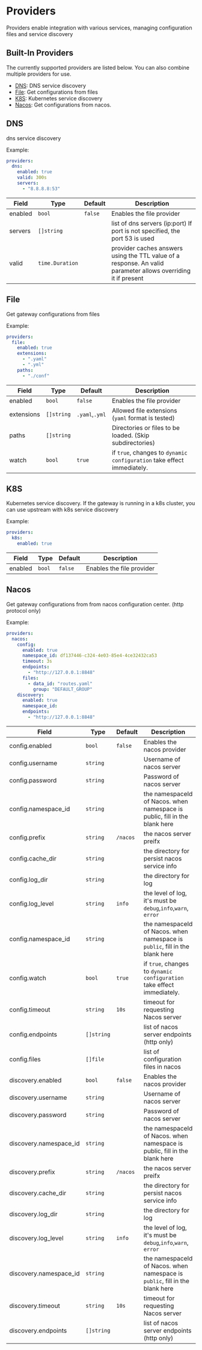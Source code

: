 # Providers

Providers enable integration with various services, managing configuration files and service discovery

## Built-In Providers

The currently supported providers are listed below. You can also combine multiple providers for use.

* [DNS](#dns): DNS service discovery
* [File](#file): Get configurations from files
* [K8S](#k8s): Kubernetes service discovery
* [Nacos](#nacos): Get configurations from nacos.

## DNS

dns service discovery

Example:

```yaml
providers:
  dns:
    enabled: true
    valid: 300s
    servers:
      - "8.8.8.8:53"
```

| Field   | Type            | Default | Description                                                                                                   |
| ------- | --------------- | ------- | ------------------------------------------------------------------------------------------------------------- |
| enabled | `bool`          | `false` | Enables the file provider                                                                                     |
| servers | `[]string`      |         | list of dns servers (ip:port) If port is not specified, the port 53 is used                                   |
| valid   | `time.Duration` |         | provider caches answers using the TTL value of a response. An valid parameter allows overriding it if present |

## File

Get gateway configurations from files

Example:

```yaml
providers:
  file:
    enabled: true
    extensions:
      - ".yaml"
      - ".yml"
    paths:
      - "./conf"
```

| Field      | Type       | Default        | Description                                                            |
| ---------- | ---------- | -------------- | ---------------------------------------------------------------------- |
| enabled    | `bool`     | `false`        | Enables the file provider                                              |
| extensions | `[]string` | `.yaml`,`.yml` | Allowed file extensions (`yaml` format is tested)                      |
| paths      | `[]string` |                | Directories or files to be loaded.  (Skip subdirectories)              |
| watch      | `bool`     | `true`         | if `true`, changes to `dynamic configuration` take effect immediately. |

## K8S

Kubernetes service discovery.  If the gateway is running in a k8s cluster, you can use upstream with k8s service discovery

Example:

```yaml
providers:
  k8s:
    enabled: true
```

| Field      | Type       | Default        | Description                                                            |
| ---------- | ---------- | -------------- | ---------------------------------------------------------------------- |
| enabled    | `bool`     | `false`        | Enables the file provider                                              |

## Nacos

Get gateway configurations from from nacos configuration center. (http protocol only)

Example:

```yaml
providers:
  nacos:
    config:
      enabled: true
      namespace_id: df137446-c324-4e03-85e4-4ce32432ca53
      timeout: 3s
      endpoints:
        - "http://127.0.0.1:8848"
      files:
        - data_id: "routes.yaml"
          group: "DEFAULT_GROUP"
    discovery:
      enabled: true
      namespace_id:
      endpoints:
        - "http://127.0.0.1:8848"
```

| Field                  | Type       | Default  | Description                                                                   |
| ---------------------- | ---------- | -------- | ----------------------------------------------------------------------------- |
| config.enabled         | `bool`     | `false`  | Enables the nacos provider                                                    |
| config.username        | `string`   |          | Username of nacos server                                                      |
| config.password        | `string`   |          | Password of nacos server                                                      |
| config.namespace_id    | `string`   |          | the namespaceId of Nacos. when namespace is public, fill in the blank  here   |
| config.prefix          | `string`   | `/nacos` | the nacos server preifx                                                       |
| config.cache_dir       | `string`   |          | the directory for persist nacos service info                                  |
| config.log_dir         | `string`   |          | the directory for log                                                         |
| config.log_level       | `string`   | `info`   | the level of log, it's must be `debug`,`info`,`warn`, `error`                 |
| config.namespace_id    | `string`   |          | the namespaceId of Nacos. when namespace is `public`, fill in the blank here  |
| config.watch           | `bool`     | `true`   | if `true`, changes to `dynamic configuration` take effect immediately.        |
| config.timeout         | `string`   | `10s`    | timeout for requesting Nacos server                                           |
| config.endpoints       | `[]string` |          | list of nacos server endpoints (http only)                                    |
| config.files           | `[]file`   |          | list of configuration files in nacos                                          |
| discovery.enabled      | `bool`     | `false`  | Enables the nacos provider                                                    |
| discovery.username     | `string`   |          | Username of nacos server                                                      |
| discovery.password     | `string`   |          | Password of nacos server                                                      |
| discovery.namespace_id | `string`   |          | the namespaceId of Nacos. when namespace is public, fill in the blank here    |
| discovery.prefix       | `string`   | `/nacos` | the nacos server preifx                                                       |
| discovery.cache_dir    | `string`   |          | the directory for persist nacos service info                                  |
| discovery.log_dir      | `string`   |          | the directory for log                                                         |
| discovery.log_level    | `string`   | `info`   | the level of log, it's must be `debug`,`info`,`warn`, `error`                 |
| discovery.namespace_id | `string`   |          | the namespaceId of Nacos. when namespace is `public`, fill in the blank  here |
| discovery.timeout      | `string`   | `10s`    | timeout for requesting Nacos server                                           |
| discovery.endpoints    | `[]string` |          | list of nacos server endpoints (http only)                                    |
